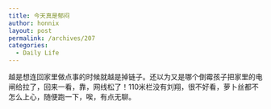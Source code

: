 ```yaml
---
title: 今天真是郁闷
author: honnix
layout: post
permalink: /archives/207
categories:
  - Daily Life
---
```

越是想连回家里做点事的时候就越是掉链子。还以为又是哪个倒霉孩子把家里的电闸给拉了，回来一看，靠，网线松了！110米栏没有刘翔，很不好看，萝卜丝都不怎么上心，随便跑一下，唉，有点无聊。